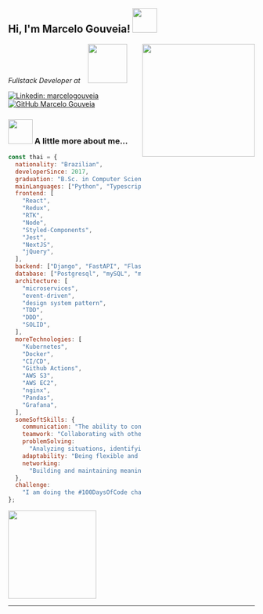 <h2> Hi, I'm Marcelo Gouveia! <img src="https://media.giphy.com/media/mGcNjsfWAjY5AEZNw6/giphy.gif" width="50"></h2>
<img align='right' src="https://media.tenor.com/azZCJ2YpsGgAAAAi/programming.gif" width="230">

<p>
    <em>Fullstack Developer at &nbsp;&nbsp;</em>
    <a href="http://raizen.com.br">
        <img src="https://media0.giphy.com/media/v1.Y2lkPTc5MGI3NjExN2c2aDU5M21yemF6Y3lpNjVjMjFzcTZ1bHo5d203a2kwendtM2JldyZlcD12MV9pbnRlcm5hbF9naWZfYnlfaWQmY3Q9cw/kdCbnSTH8EDcx6jj9q/giphy.gif" width="80">
    </a>
</p>

[![Linkedin: marcelogouveia](https://img.shields.io/badge/-marcelogouveia-blue?style=flat-square&logo=Linkedin&logoColor=white&link=https://www.linkedin.com/in/marcelo-gouveia-1353a213b/)](https://www.linkedin.com/in/marcelo-gouveia-1353a213b/)
[![GitHub Marcelo Gouveia](https://img.shields.io/github/followers/marcelogouveia77?label=follow&style=social)](https://github.com/MarceloGouveia77)

### <img src="https://media.giphy.com/media/VgCDAzcKvsR6OM0uWg/giphy.gif" width="50"> A little more about me...

```javascript
const thai = {
  nationality: "Brazilian",
  developerSince: 2017,
  graduation: "B.Sc. in Computer Science at UFG",
  mainLanguages: ["Python", "Typescript", "Javascript", "Go", "Java"],
  frontend: [
    "React",
    "Redux",
    "RTK",
    "Node",
    "Styled-Components",
    "Jest",
    "NextJS",
    "jQuery",
  ],
  backend: ["Django", "FastAPI", "Flask", "NestJS", "Express"],
  database: ["Postgresql", "mySQL", "mongoDB"],
  architecture: [
    "microservices",
    "event-driven",
    "design system pattern",
    "TDD",
    "DDD",
    "SOLID",
  ],
  moreTechnologies: [
    "Kubernetes",
    "Docker",
    "CI/CD",
    "Github Actions",
    "AWS S3",
    "AWS EC2",
    "nginx",
    "Pandas",
    "Grafana",
  ],
  someSoftSkills: {
    communication: "The ability to convey information clearly and effectively",
    teamwork: "Collaborating with others to achieve common goals",
    problemSolving:
      "Analyzing situations, identifying challenges, and coming up with effective solutions",
    adaptability: "Being flexible and open to change",
    networking:
      "Building and maintaining meaningful relationships with people in my personal and professional circles",
  },
  challenge:
    "I am doing the #100DaysOfCode challenge focused on react and typescript",
};
```

<div>
<a href="https://github.com/MarceloGouveia77">
<img loading="lazy" height="180em" src="https://github-readme-stats.vercel.app/api?username=MarceloGouveia77&show_icons=true&theme=dracula&include_all_commits=true&count_private=true"/>
</div>

---
